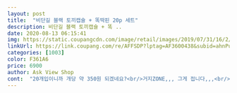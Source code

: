 ```yaml
---
layout: post 
title:  "비단길 블랙 토끼캡슐 + 똑딱핀 20p 세트" 
description: 비단길 블랙 토끼캡슐 + 똑 ..
date: 2020-08-13 06:15:41 
img: https://static.coupangcdn.com/image/retail/images/2019/07/31/16/2/fcb90844-89c8-4d23-8de0-3ebde594afe4.jpg 
linkUrl: https://link.coupang.com/re/AFFSDP?lptag=AF3600438&subid=ahnPublicAsk&pageKey=274077906&itemId=864730451&vendorItemId=5191316458&traceid=V0-113-706ed30eafa6f309 
categories: [1003] 
color: F361A6 
price: 6900 
author: Ask View Shop 
cont:  "20개입이니까 개당 약 350원 되겠네요?<br/>거지ZONE,,, 그게 접니다,,,<br/>고장도 안나고 똑딱도 힘별로 안들이고 할 수 있는 제품이랍니다!<br/>그 코팅부분이 떨어진다는 후기를 많이 봤어요ㅠㅠ<br/>그것도 아주 귀여운 핑크색 토끼모양의 케이스요!<br/>그리고 광택이 조금 있는 똑딱삔이라 찾기도 쉬워요!<br/>그리고 배송도 빠르고요! 다들 이 제품 구매해서 일석이조로 케이스도 얻어보세요!<br/>그림에는큰삔으로보여 주문했는데아가들이쓰는작은삔이왔네요<br/>근데 뭐,, 그냥 눕혀서 쓰면 해결 되니까 많이 불편하진 않아요!<br/>근데 이건 그냥 머리핀이 아니에요!<br/>근데 이제품은 케이스가 있어서 쓰고 바로 이 케이스에 보관하면 되서 수월해요!<br/>근데! 단점이 있다면 케이스가 자꾸 쓰러진다는거?<br/>나중에 퍼프 보관용으로 써야겠습니다!<br/>너비도 적당히 넓어서 하나로 앞머리 한번에 넘길 수 있는 제품이고요!<br/>맨날 머리핀 쓰고 아무데나 두니까 잃어버리고 사고<br/>물론 잘 안닫기지만 ㅎㅎ 근데 귀여우니까 그정도 불편함은 감수해야죠!<br/>바로 케이스를 가지고 있는 머리핀이죠!<br/>배송을 말씀드리자면!<br/>불량 나오면 후기수정 할게요ㅎㅎㅎ<br/>사용하다보면 색깔 있는건 괜찮은데 검정색만 유독<br/>아직까지 사용하면서 불편한 점은 딱히 없네요!<br/>아직까지는 많이 사용을 안해서 알 수가 없네용.<br/><br/>앞머리가 지금 거지존에 딱! 내려와서 고개를 숙이면 시야를 가리고 넘기자니,,, 안넘겨지고 ㅜㅜ<br/>이거를어찌해야할찌동네꼬마나줘야겠엉ㆍ<br/>이럴 때! 딱이죠! 바로 이 머리핀!<br/>이정도면 나름 저렴한 편이라고 생각합니다!<br/>잃어버리고 사고 반복 또 반복!<br/>좀 없어보이겠죠.<br/>.<br/>?ㅠㅠ<br/>케이스가 플라스틱인데도 깨지지 않고 도착했습니다!<br/>편의점에서 사면 개당 500원 정도일텐데!<br/>흠 사실 그게 떨어져도 사용은 할 수 있겠지만<br/>" 
---
```

